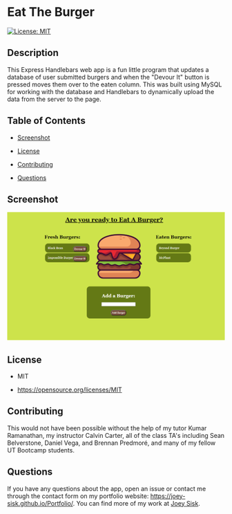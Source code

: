 # Eat The Burger
[![License: MIT](https://img.shields.io/badge/License-MIT-yellow.svg)](https://opensource.org/licenses/MIT)

## Description

This Express Handlebars web app is a fun little program that updates a database of user submitted burgers and when the "Devour It" button is pressed moves them over to the eaten column. This was built using MySQL for working with the database and Handlebars to dynamically upload the data from the server to the page. 

## Table of Contents 

* [Screenshot](#Screenshot)

* [License](#license)

* [Contributing](#contributing)

* [Questions](#questions)

## Screenshot

![First Screenshot](./screenshots/screenshot.png)

## License

- MIT

- https://opensource.org/licenses/MIT
  
## Contributing

This would not have been possible without the help of my tutor Kumar Ramanathan, my instructor Calvin Carter, all of the class TA's including Sean Belverstone, Daniel Vega, and Brennan Predmoré, and many of my fellow UT Bootcamp students.

## Questions

If you have any questions about the app, open an issue or contact me through the contact form on my portfolio website: https://joey-sisk.github.io/Portfolio/. You can find more of my work at [Joey Sisk](github.com/joey-sisk).

